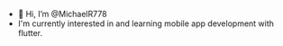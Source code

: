 - 👋 Hi, I’m @MichaelR778
- I'm currently interested in and learning mobile app development with flutter.

<!---
MichaelR778/MichaelR778 is a ✨ special ✨ repository because its `README.md` (this file) appears on your GitHub profile.
You can click the Preview link to take a look at your changes.
--->
